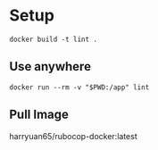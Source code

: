 # Setup
`docker build -t lint .`
## Use anywhere
`docker run --rm -v "$PWD:/app" lint`

## Pull Image
harryuan65/rubocop-docker:latest
